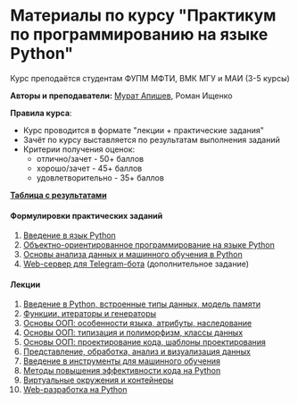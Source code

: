 <h1>Материалы по курсу "Практикум по программированию на языке Python"</h1>

Курс преподаётся студентам ФУПМ МФТИ, ВМК МГУ и МАИ (3-5 курсы)

__Авторы и преподаватели:__ [Мурат Апишев](http://www.machinelearning.ru/wiki/index.php?title=Участник:Mapishev), Роман Ищенко

__Правила курса__:

- Курс проводится в формате "лекции + практические задания"
- Зачёт по курсу выставляется по результатам выполнения заданий
- Критерии получения оценок:
  - отлично/зачет - 50+ баллов
  - хорошо/зачет - 45+ баллов
  - удовлетворительно - 35+ баллов

[__Таблица с результатами__](https://docs.google.com/spreadsheets/d/1hYvn8on9kG7xrt5f5pdJehJT8cu3GCZgk1luUYBu9Lk/edit?usp=sharing)

<h4>Формулировки практических заданий</h4>

1. [Введение в язык Python](https://github.com/MelLain/mipt-python/blob/spring-2022/tasks/01-intro.ipynb)
2. [Объектно-ориентированное программирование на языке Python](https://github.com/MelLain/mipt-python/blob/spring-2022/tasks/02-oop.ipynb)
3. [Основы анализа данных и машинного обучения в Python](https://github.com/MelLain/mipt-python/blob/spring-2022/tasks/03-data-ml.ipynb)
4. [Web-сервер для Telegram-бота](https://github.com/MelLain/mipt-python/blob/spring-2022/tasks/04-web.ipynb) (дополнительное задание)

<h4>Лекции</h4>

1. [Введение в Python, встроенные типы данных, модель памяти](https://github.com/MelLain/mipt-python/blob/spring-2022/lectures/01-intro.ipynb)
2. [Функции, итераторы и генераторы](https://github.com/MelLain/mipt-python/blob/spring-2022/lectures/02-functions.ipynb)
3. [Основы ООП: особенности языка, атрибуты, наследование](https://github.com/MelLain/mipt-python/blob/spring-2022/lectures/03-classes.ipynb)
4. [Основы ООП: типизация и полиморфизм, классы данных](https://github.com/MelLain/mipt-python/blob/spring-2022/lectures/04-typing.ipynb)
5. [Основы ООП: проектирование кода, шаблоны проектирования](https://github.com/MelLain/mipt-python/blob/spring-2022/lectures/05-design.ipynb)
6. [Представление, обработка, анализ и визуализация данных](https://github.com/MelLain/mipt-python/blob/spring-2022/lectures/06-data.ipynb)
7. [Введение в инструменты для машинного обучения](https://github.com/MelLain/mipt-python/blob/spring-2022/lectures/07-ml.ipynb)
8. [Методы повышения эффективности кода на Python](https://github.com/MelLain/mipt-python/blob/spring-2022/lectures/08-efficiency.ipynb)
9. [Виртуальные окружения и контейнеры](https://github.com/MelLain/mipt-python/blob/spring-2022/lectures/09-environment.ipynb)
10. [Web-разработка на Python](https://github.com/MelLain/mipt-python/blob/spring-2022/lectures/10-web.ipynb)
